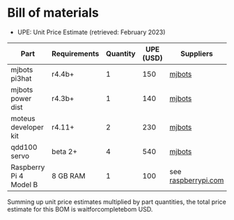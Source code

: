 # Bill of materials

* UPE: Unit Price Estimate (retrieved: February 2023)

| Part                   | Requirements | Quantity | UPE (USD) | Suppliers |
|------------------------|--------------|----------|-----------|-----------|
| mjbots pi3hat          | r4.4b+       | 1        | 150       | [mjbots](https://mjbots.com/products/mjbots-pi3hat-r4-4b) |
| mjbots power dist      | r4.3b+       | 1        | 140       | [mjbots](https://mjbots.com/products/mjbots-power-dist-r4-3b) |
| moteus developer kit   | r4.11+       | 2        | 230       | [mjbots](https://mjbots.com/products/moteus-r4-11-developer-kit) |
| qdd100 servo           | beta 2+      | 4        | 540       | [mjbots](https://mjbots.com/products/qdd100-beta-3) |
| Raspberry Pi 4 Model B | 8 GB RAM     | 1        | 100       | see [raspberrypi.com](https://www.raspberrypi.com/products/raspberry-pi-4-model-b/#find-reseller) |

Summing up unit price estimates multiplied by part quantities, the total price estimate for this BOM is waitforcompletebom USD.
